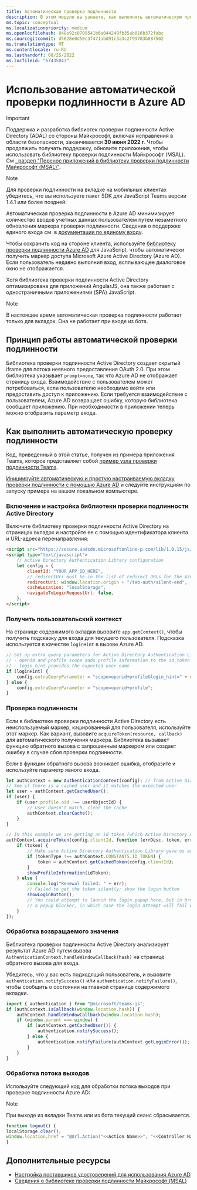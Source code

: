 ```yaml
---
title: Автоматическая проверка подлинности
description: В этом модуле вы узнаете, как выполнять автоматическую проверку подлинности, единый вход и Azure AD для вкладок и как это работает.
ms.topic: conceptual
ms.localizationpriority: medium
ms.openlocfilehash: 048e92c0709541b6a044249fb35ab016b372fabc
ms.sourcegitcommit: d5628e0d50c3f471abd91c3a3c2f99783b087502
ms.translationtype: MT
ms.contentlocale: ru-RU
ms.lasthandoff: 08/25/2022
ms.locfileid: "67435043"
---
```

# <a name="use-silent-authentication-in-azure-ad"></a>Использование автоматической проверки подлинности в Azure AD

> [!IMPORTANT]
> Поддержка и разработка библиотек проверки подлинности Active Directory (ADAL) со стороны Майкрософт, включая исправления в области безопасности, заканчивается **30 июня 2022 г**. Чтобы продолжить получать поддержку, обновите приложения, чтобы использовать библиотеку проверки подлинности Майкрософт (MSAL). См [. раздел "Перенос приложений в библиотеку проверки подлинности Майкрософт (MSAL)"](/azure/active-directory/develop/msal-migration).

> [!NOTE]
> Для проверки подлинности на вкладке на мобильных клиентах убедитесь, что вы используете пакет SDK для JavaScript Teams версии 1.4.1 или более поздней.

Автоматическая проверка подлинности в Azure AD минимизирует количество вводов учетных данных пользователем путем незаметного обновления маркера проверки подлинности. Сведения о поддержке единого входа см. в [документации по единому входу](~/tabs/how-to/authentication/tab-sso-overview.md).

Чтобы сохранить код на стороне клиента, используйте [библиотеку проверки подлинности Azure AD](/azure/active-directory/develop/active-directory-authentication-libraries) для JavaScript, чтобы автоматически получить маркер доступа Microsoft Azure Active Directory (Azure AD). Если пользователь недавно выполнил вход, всплывающее диалоговое окно не отображается.

Хотя библиотека проверки подлинности Active Directory оптимизирована для приложений AngularJS, она также работает с одностраничными приложениями (SPA) JavaScript.

> [!NOTE]
> В настоящее время автоматическая проверка подлинности работает только для вкладок. Она не работает при входе из бота.

## <a name="how-silent-authentication-works"></a>Принцип работы автоматической проверки подлинности

Библиотека проверки подлинности Active Directory создает скрытый iframe для потока неявного предоставления OAuth 2.0. При этом библиотека указывает `prompt=none`, так что Azure AD не отображает страницу входа. Взаимодействие с пользователем может потребоваться, если пользователю необходимо войти или предоставить доступ к приложению. Если требуется взаимодействие с пользователем, Azure AD возвращает ошибку, которую библиотека сообщает приложению. При необходимости в приложении теперь можно отобразить параметр входа.

## <a name="how-to-do-silent-authentication"></a>Как выполнить автоматическую проверку подлинности

Код, приведенный в этой статье, получен из примера приложения Teams, которое представляет собой [пример узла проверки подлинности Teams](https://github.com/OfficeDev/Microsoft-Teams-Samples/blob/main/samples/app-auth/nodejs/src/views/tab/silent/silent.hbs).

[Инициируйте автоматическую и простую настраиваемую вкладку проверки подлинности с помощью Azure AD](https://github.com/OfficeDev/Microsoft-Teams-Samples/tree/main/samples/tab-channel-group-config-page-auth/csharp) и следуйте инструкциям по запуску примера на вашем локальном компьютере.

### <a name="include-and-configure-active-directory-authentication-library"></a>Включение и настройка библиотеки проверки подлинности Active Directory

Включите библиотеку проверки подлинности Active Directory на страницах вкладок и настройте ее с помощью идентификатора клиента и URL-адреса перенаправления:

```html
<script src="https://secure.aadcdn.microsoftonline-p.com/lib/1.0.15/js/adal.min.js" integrity="sha384-lIk8T3uMxKqXQVVfFbiw0K/Nq+kt1P3NtGt/pNexiDby2rKU6xnDY8p16gIwKqgI" crossorigin="anonymous"></script>
<script type="text/javascript">
    // Active Directory Authentication Library configuration
    let config = {
        clientId: "YOUR_APP_ID_HERE",
        // redirectUri must be in the list of redirect URLs for the Azure AD app
        redirectUri: window.location.origin + "/tab-auth/silent-end",
        cacheLocation: "localStorage",
        navigateToLoginRequestUrl: false,
    };
</script>
```

### <a name="get-the-user-context"></a>Получить пользовательский контекст

На странице содержимого вкладки вызовите `app.getContext()`, чтобы получить подсказку для входа для текущего пользователя. Подсказка используется в качестве `loginHint` в вызове Azure AD.

```javascript
// Set up extra query parameters for Active Directory Authentication Library
// - openid and profile scope adds profile information to the id_token
// - login_hint provides the expected user name
if (loginHint) {
    config.extraQueryParameter = "scope=openid+profile&login_hint=" + encodeURIComponent(loginHint);
} else {
    config.extraQueryParameter = "scope=openid+profile";
}
```

### <a name="authenticate"></a>Проверка подлинности

Если в библиотеке проверки подлинности Active Directory есть неиспользуемый маркер, кэшированный для пользователя, используйте этот маркер. Как вариант, вызовите `acquireToken(resource, callback)` для автоматического получения маркера. Библиотека вызывает функцию обратного вызова с запрошенным маркером или создает ошибку в случае сбоя проверки подлинности.

Если в функции обратного вызова возникает ошибка, отобразите и используйте параметр явного входа.

```javascript
let authContext = new AuthenticationContext(config); // from Active Directory Authentication Library
// See if there is a cached user and it matches the expected user
let user = authContext.getCachedUser();
if (user) {
    if (user.profile.oid !== userObjectId) {
        // User doesn't match, clear the cache
        authContext.clearCache();
    }
}

// In this example we are getting an id token (which Active Directory Authentication Library returns if we ask for resource = clientId)
authContext.acquireToken(config.clientId, function (errDesc, token, err, tokenType) {
    if (token) {
        // Make sure Active Directory Authentication Library gave us an ID token
        if (tokenType !== authContext.CONSTANTS.ID_TOKEN) {
            token = authContext.getCachedToken(config.clientId);
        }
        showProfileInformation(idToken);
    } else {
        console.log("Renewal failed: " + err);
        // Failed to get the token silently; show the login button
        showLoginButton();
        // You could attempt to launch the login popup here, but in browsers this could be blocked by
        // a popup blocker, in which case the login attempt will fail with the reason FailedToOpenWindow.
    }
});
```

### <a name="process-the-return-value"></a>Обработка возвращаемого значения

Библиотека проверки подлинности Active Directory анализирует результат Azure AD путем вызова `AuthenticationContext.handleWindowCallback(hash)` на странице обратного вызова для входа.

Убедитесь, что у вас есть подходящий пользователь, и вызовите `authentication.notifySuccess()` или `authentication.notifyFailure()`, чтобы сообщить о состоянии на главной странице содержимого вкладки.

```javascript
import { authentication } from "@microsoft/teams-js";
if (authContext.isCallback(window.location.hash)) {
    authContext.handleWindowCallback(window.location.hash);
    if (window.parent === window) {
        if (authContext.getCachedUser()) {
            authentication.notifySuccess();
        } else {
            authentication.notifyFailure(authContext.getLoginError());
        }
    }
}
```

### <a name="handle-the-sign-out-flow"></a>Обработка потока выходов

Используйте следующий код для обработки потока выходов при проверке подлинности Azure AD:

> [!NOTE]
> При выходе из вкладки Teams или из бота текущий сеанс сбрасывается.

```javascript
function logout() {
localStorage.clear();
window.location.href = "@Url.Action("<<Action Name>>", "<<Controller Name>>")";
}
```

## <a name="see-also"></a>Дополнительные ресурсы

* [Настройка поставщиков удостоверений для использования Azure AD](../../../concepts/authentication/configure-identity-provider.md)
* [Сведения о библиотеке проверки подлинности Майкрософт (MSAL)](/azure/active-directory/develop/msal-overview)
